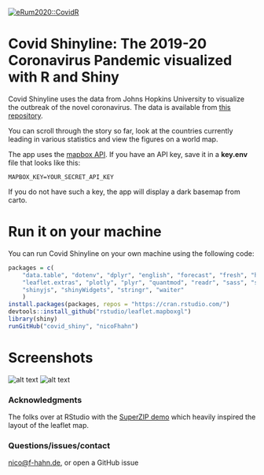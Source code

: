 [![eRum2020::CovidR](https://badgen.net/https/runkit.io/erum2020-covidr/badge/branches/master/hahn-covid-shinyline?cache=300)](https://milano-r.github.io/erum2020-covidr-contest/hahn-covid-shinyline.html)

# Covid Shinyline: The 2019-20 Coronavirus Pandemic visualized  with R and Shiny
Covid Shinyline uses the data from Johns Hopkins University to visualize the outbreak of the novel coronavirus. The data is available from [this repository](https://github.com/CSSEGISandData/COVID-19/tree/master/csse_covid_19_data).

You can scroll through the story so far, look at the countries currently leading in various statistics and view the figures on a world map.

The app uses the [mapbox API](https://docs.mapbox.com/api/). If you have an API key, save it in a **key.env** file that looks like this:
```{bash}
MAPBOX_KEY=YOUR_SECRET_API_KEY
```
If you do not have such a key, the app will display a dark basemap from carto.
# Run it on your machine
You can run Covid Shinyline on your own machine using the following code:
```R
packages = c(
	"data.table", "dotenv", "dplyr", "english", "forecast", "fresh", "highcharter", "htmltools", "leaflet",
	"leaflet.extras", "plotly", "plyr", "quantmod", "readr", "sass", "sf", "shiny", "shinyanimate", "shinybusy",
	"shinyjs", "shinyWidgets", "stringr", "waiter"
	)
install.packages(packages, repos = "https://cran.rstudio.com/")
devtools::install_github("rstudio/leaflet.mapboxgl")
library(shiny)
runGitHub("covid_shiny", "nicoFhahn")
```
# Screenshots
![alt text](https://i.imgur.com/yP3b7eA.png "Logo Title Text 1")
![alt text](https://i.imgur.com/BLrMttV.png "Logo Title Text 1")

### Acknowledgments
The folks over at RStudio with the [SuperZIP demo](https://github.com/rstudio/shiny-examples/tree/master/063-superzip-example) which heavily inspired the layout of the leaflet map.

### Questions/issues/contact
nico@f-hahn.de, or open a GitHub issue
